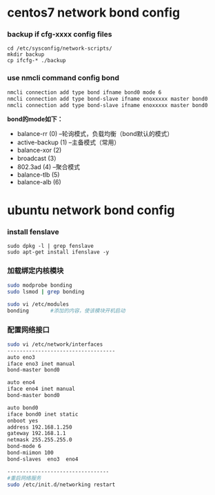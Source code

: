 # centos7 network bond config

### backup if cfg-xxxx config files

```
cd /etc/sysconfig/network-scripts/
mkdir backup
cp ifcfg-* ./backup
```

### use nmcli command config bond

```bash
nmcli connection add type bond ifname bond0 mode 6
nmcli connection add type bond-slave ifname enoxxxxx master bond0
nmcli connection add type bond-slave ifname enoxxxxx master bond0
```

**bond的mode如下：**

- balance-rr (0) –轮询模式，负载均衡（bond默认的模式）
- active-backup (1) –主备模式（常用）
- balance-xor (2)
- broadcast (3）
- 802.3ad (4) –聚合模式
- balance-tlb (5)
- balance-alb (6)



# ubuntu network bond config

### install fenslave

```
sudo dpkg -l | grep fenslave
sudo apt-get install ifenslave -y
```

### 加载绑定内核模块

```bash
sudo modprobe bonding 
sudo lsmod | grep bonding

sudo vi /etc/modules
bonding       #添加的内容，使该模块开机启动             

```

### 配置网络接口

```bash
sudo vi /etc/network/interfaces
-----------------------------------
auto eno3
iface eno3 inet manual
bond-master bond0

auto eno4
iface eno4 inet manual
bond-master bond0

auto bond0
iface bond0 inet static
onboot yes
address 192.168.1.250
gateway 192.168.1.1
netmask 255.255.255.0
bond-mode 6
bond-miimon 100
bond-slaves  eno3  eno4

---------------------------------
#重启网络服务
sudo /etc/init.d/networking restart
```



